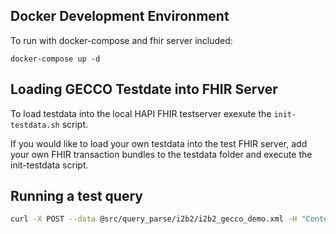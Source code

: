 ## Docker Development Environment
To run with docker-compose and fhir server included:

```
docker-compose up -d
```

## Loading GECCO Testdate into FHIR Server

To load testdata into the local HAPI FHIR testserver exexute the `init-testdata.sh` script.

If you would like to load your own testdata into the test FHIR server, add your own FHIR transaction bundles to the testdata folder and execute the init-testdata script.


## Running a test query

```bash
curl -X POST --data @src/query_parse/i2b2/i2b2_gecco_demo.xml -H "Content-type: i2b2/xml" -H "Accept: internal/xml" http://localhost:5000/query
```
